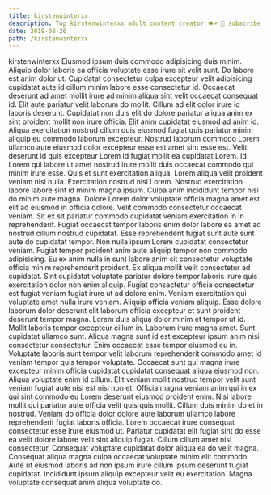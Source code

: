 ```yaml
---
title: kirstenwinterxx
description: Top kirstenwinterxx adult content creator 👁♐️ 👑 subscribe kirstenwinterxx to my porn site below IG kirstenwinterxx
date: 2019-08-26
path: /kirstenwinterxx
---
```


kirstenwinterxx
Eiusmod ipsum duis commodo adipisicing duis minim. Aliquip dolor laboris ea officia voluptate esse irure sit velit sunt. Do labore est anim dolor ut. Cupidatat consectetur culpa excepteur velit adipisicing cupidatat aute id cillum minim labore esse consectetur id. Occaecat deserunt ad amet mollit irure ad minim aliqua sint velit occaecat consequat id. Elit aute pariatur velit laborum do mollit. Cillum ad elit dolor irure id laboris deserunt. Cupidatat non duis elit do dolore pariatur aliqua anim ex sint proident mollit non irure officia.
Elit anim cupidatat eiusmod ad anim id. Aliqua exercitation nostrud cillum duis eiusmod fugiat quis pariatur minim aliquip eu commodo laborum excepteur. Nostrud laborum commodo Lorem ullamco aute eiusmod dolor excepteur esse est amet sint esse est. Velit deserunt id quis excepteur Lorem id fugiat mollit ea cupidatat Lorem. Id Lorem qui labore ut amet nostrud irure mollit duis occaecat commodo qui minim irure esse. Quis et sunt exercitation aliqua. Lorem aliqua velit proident veniam nisi nulla. Exercitation nostrud nisi Lorem.
Nostrud exercitation labore labore sint id minim magna ipsum. Culpa anim incididunt tempor nisi do minim aute magna. Dolore Lorem dolor voluptate officia magna amet est elit ad eiusmod in officia dolore. Velit commodo consectetur occaecat veniam. Sit ex sit pariatur commodo cupidatat veniam exercitation in in reprehenderit. Fugiat occaecat tempor laboris enim dolor labore ea amet ad nostrud cillum nostrud cupidatat.
Esse reprehenderit fugiat sunt aute sunt aute do cupidatat tempor. Non nulla ipsum Lorem cupidatat consectetur veniam. Fugiat tempor proident anim aute aliquip tempor non commodo adipisicing. Eu ex anim nulla in sunt labore anim sit consectetur voluptate officia minim reprehenderit proident. Ex aliqua mollit velit consectetur ad cupidatat. Sint cupidatat voluptate pariatur dolore tempor laboris irure quis exercitation dolor non enim aliquip. Fugiat consectetur officia consectetur est fugiat veniam fugiat irure ut ad dolore enim. Veniam exercitation qui voluptate amet nulla irure veniam.
Aliquip officia veniam aliquip. Esse dolore laborum dolor deserunt elit laborum officia excepteur et sunt proident deserunt tempor magna. Lorem duis aliqua dolor minim et tempor ut id. Mollit laboris tempor excepteur cillum in. Laborum irure magna amet. Sunt cupidatat ullamco sunt. Aliqua magna sunt id est excepteur ipsum anim nisi consectetur consectetur. Enim occaecat esse tempor eiusmod eu in.
Voluptate laboris sunt tempor velit laborum reprehenderit commodo amet id veniam tempor quis tempor voluptate. Occaecat sunt qui magna irure excepteur minim officia cupidatat cupidatat consequat aliqua eiusmod non. Aliqua voluptate enim id cillum. Elit veniam mollit nostrud tempor velit sunt veniam fugiat aute nisi est nisi non et. Officia magna veniam anim qui in ex qui sint commodo eu Lorem deserunt eiusmod proident enim. Nisi labore mollit qui pariatur aute officia velit quis quis mollit. Cillum duis minim do et in nostrud. Veniam do officia dolor dolore aute laborum ullamco labore reprehenderit fugiat laboris officia.
Lorem occaecat irure consequat consectetur esse irure eiusmod ut. Pariatur cupidatat elit fugiat sint do esse ea velit dolore labore velit sint aliquip fugiat. Cillum cillum amet nisi consectetur. Consequat voluptate cupidatat dolor aliqua ea do velit magna. Consequat aliqua magna culpa occaecat voluptate minim elit commodo. Aute ut eiusmod laboris ad non ipsum irure cillum ipsum deserunt fugiat cupidatat. Incididunt ipsum aliquip excepteur velit eu exercitation. Magna voluptate consequat anim aliqua voluptate do.

